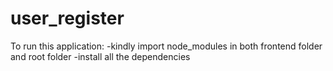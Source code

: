# user_register

To run this application:
-kindly import node_modules in both frontend folder and root folder
-install all the dependencies
